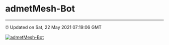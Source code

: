 # admetMesh-Bot
---
⏰ Updated on Sat, 22 May 2021 07:19:06 GMT

[![admetMesh-Bot](https://github.com/kotori-y/admetMesh-bot/actions/workflows/main.yml/badge.svg)](https://github.com/kotori-y/admetMesh-bot/actions/workflows/main.yml)
